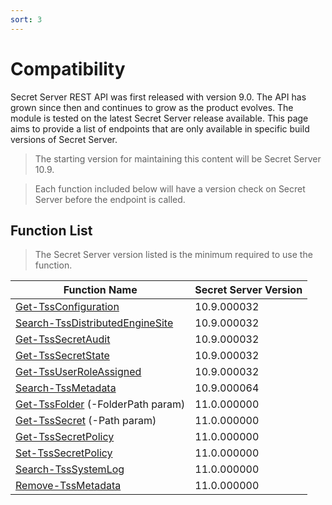 ```yaml
---
sort: 3
---
```


# Compatibility

Secret Server REST API was first released with version 9.0. The API has grown since then and continues to grow as the product evolves. The module is tested on the latest Secret Server release available. This page aims to provide a list of endpoints that are only available in specific build versions of Secret Server.

> The starting version for maintaining this content will be Secret Server 10.9.

> Each function included below will have a version check on Secret Server before the endpoint is called.

## Function List

> The Secret Server version listed is the minimum required to use the function.

| **Function Name**                   | **Secret Server Version** |
| ----------------------------------- | ------------------------- |
| [Get-TssConfiguration]              | 10.9.000032               |
| [Search-TssDistributedEngineSite]   | 10.9.000032               |
| [Get-TssSecretAudit]                | 10.9.000032               |
| [Get-TssSecretState]                | 10.9.000032               |
| [Get-TssUserRoleAssigned]           | 10.9.000032               |
| [Search-TssMetadata]                | 10.9.000064               |
| [Get-TssFolder] (-FolderPath param) | 11.0.000000               |
| [Get-TssSecret] (-Path param)       | 11.0.000000               |
| [Get-TssSecretPolicy]               | 11.0.000000               |
| [Set-TssSecretPolicy]               | 11.0.000000               |
| [Search-TssSystemLog]               | 11.0.000000               |
| [Remove-TssMetadata]               | 11.0.000000               |

[Get-TssSecretAudit]:/thycotic.secretserver/commands/secrets/Get-TssSecretAudit
[Get-TssUserRoleAssigned]:/thycotic.secretserver/commands/users/Get-TssUserRoleAssigned
[Get-TssSecretState]:/thycotic.secretserver/commands/secrets/Get-TssSecretState
[Get-TssConfiguration]:/thycotic.secretserver/commands/configurations/Get-TssConfiguration
[Search-TssDistributedEngineSite]:/thycotic.secretserver/commands/distributed-engine/Search-TssDistributedEngineSite
[Search-TssMetadata]:/thycotic.secretserver/commands/metadata/Search-TssMetadata
[Get-TssFolder]:/thycotic.secretserver/commands/folders/Get-TssFolder
[Get-TssSecret]:/thycotic.secretserver/commands/secrets/Get-TssSecret
[Get-TssSecretPolicy]:/thycotic.secretserver/commands/secret-policies/Get-TssSecretPolicy
[Set-TssSecretPolicy]:/thycotic.secretserver/commands/secret-policies/Set-TssSecretPolicy
[Search-TssSystemLog]:/thycotic.secretserver/commands/diagnostics/Search-TssSystemLog
[Remove-TssMetadata]:/thycotic.secretserver/commands/diagnostics/Remove-TssMetadata